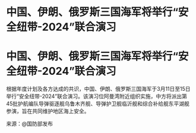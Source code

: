 # 中国、伊朗、俄罗斯三国海军将举行“安全纽带-2024”联合演习

# 中国、伊朗、俄罗斯三国海军将举行“安全纽带-2024”联合演习

根据年度计划及各方达成的共识，中国、伊朗、俄罗斯三国海军于3月11日至15日举行“安全纽带-2024”联合演习。该演习位阿曼湾附近组织实施，中方将派出第45批护航编队导弹驱逐舰乌鲁木齐舰、导弹护卫舰临沂舰和综合补给舰东平湖舰参演，旨在共同维护地区海上安全。

来源：@国防部发布


